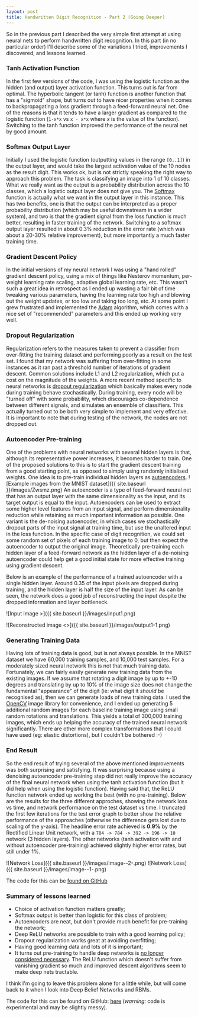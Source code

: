 ```yaml
---
layout: post
title: Handwritten Digit Recognition - Part 2 (Going Deeper)
---
```


So in the previous part I described the very simple first attempt at using neural nets to perform handwritten digit recognition. In this part (in no particular order) I'll describe some of the variations I tried, improvements I discovered, and lessons learned.

### Tanh Activation Function
In the first few versions of the code, I was using the logistic function as the hidden (and output) layer activation function. This turns out is far from optimal. The hyperbolic tangent (or tanh) function is another function that has a "sigmoid" shape, but turns out to have nicer properties when it comes to backpropagating a loss gradient through a feed-forward neural net. One of the reasons is that it tends to have a larger gradient as compared to the logistic function (`1-x*x` vs `x - x*x` where *x* is the value of the function). Switching to the tanh function improved the performance of the neural net by good amount.

### Softmax Output Layer
Initially I used the logistic function (outputting values in the range `[0..1]`) in the output layer, and would take the largest activation value of the 10 nodes as the result digit. This works ok, but is not strictly speaking the right way to approach this problem. The task is classifying an image into 1 of 10 classes. What we really want as the output is a probability distribution across the 10 classes, which a logistic output layer does not give you. The [Softmax](https://en.wikipedia.org/wiki/Softmax_function) function is actually what we want in the output layer in this instance. This has two benefits, one is that the output can be interpreted as a proper probability distribution (which may be useful downstream in a wider system), and two is that the gradient signal from the loss function is much better, resulting in faster training of the network. Switching to a softmax output layer resulted in about 0.3% reduction in the error rate (which was about a 20-30% relative improvement), but more importantly a much faster training time.

### Gradient Descent Policy
In the initial versions of my neural network I was using a "hand rolled" gradient descent policy, using a mix of things like Nesterov momentum, per-weight learning rate scaling, adaptive global learning rate, etc. This wasn't such a great idea in retrospect as I ended up wasting a fair bit of time tweaking various parameters, having the learning rate too high and blowing out the weight updates, or too low and taking too long, etc. At some point I grew frustrated and implemented the [Adam](http://sebastianruder.com/optimizing-gradient-descent/index.html#adam) algorithm, which comes with a nice set of "recommended" parameters and this ended up working very well.

### Dropout Regularization
Regularization refers to the measures taken to prevent a classifier from over-fitting the training dataset and performing poorly as a result on the test set. I found that my network was suffering from over-fitting in some instances as it ran past a threshold number of iterations of gradient descent. Common solutions include L1 and L2 regularization, which put a cost on the magnitude of the weights. A more recent method specific to neural networks is [dropout regularization](https://www.cs.toronto.edu/~hinton/absps/JMLRdropout.pdf) which basically makes every node during training behave stochastically. During training, every node will be "turned off" with some probability, which discourages co-dependence between different signals, and simulates an ensemble of classifiers. This actually turned out to be both very simple to implement and very effective. It is important to note that during testing of the network, the nodes are not dropped out.

### Autoencoder Pre-training
One of the problems with neural networks with several hidden layers is that, although its representative power increases, it becomes harder to train. One of the proposed solutions to this is to start the gradient descent training from a good starting point, as opposed to simply using randomly initialised weights. One idea is to pre-train individual hidden layers as [autoencoders](https://en.wikipedia.org/wiki/Autoencoder).
![Example images from the MNIST dataset]({{ site.baseurl }}/images/Zwsmz.png)
An autoencoder is a type of feed-forward neural net that has an output layer with the same dimensionality as the input, and its target output is equal to the input. Autoencoders can be used to extract some higher level features from an input signal, and perform dimensionality reduction while retaining as much important information as possible. One variant is the de-noising autoencoder, in which cases we stochastically dropout parts of the input signal at training time, but use the unaltered input in the loss function. In the specific case of digit recognition, we could set some random set of pixels of each training image to 0, but then expect the autoencoder to output the original image. Theoretically pre-training each hidden layer of a feed-forward network as the hidden layer of a de-noising autoencoder could help get a good initial state for more effective training using gradient descent. 

Below is an example of the performance of a trained autoencoder with a single hidden layer. Around 0.35 of the input pixels are dropped during training, and the hidden layer is half the size of the input layer. As can be seen, the network does a good job of reconstructing the input despite the dropped information and layer bottleneck.

![Input image >]({{ site.baseurl }}/images/input1.png)

![Reconstructed image <>]({{ site.baseurl }}/images/output1-1.png)


### Generating Training Data
Having lots of training data is good, but is not always possible. In the MNIST dataset we have 60,000 training samples, and 10,000 test samples. For a moderately sized neural network this is not that much training data. Fortunately, we can  fairly easily generate new training data from the existing images. If we assume that rotating a digit image by up to +-10 degrees and translating by up to 10% of the image size does not change the fundamental "appearance" of the digit (ie: what digit it *should* be recognised as), then we can generate loads of new training data. I used the [OpenCV](http://opencv.org/) image library for convenience, and I ended up generating 5 additional random images for each baseline training image using small random rotations and translations. This yields a total of 300,000 training images, which ends up helping the accuracy of the trained neural network significantly. There are other more complex transformations that I could have used (eg: elastic distortions), but I couldn't be bothered :-)

### End Result
So the end result of trying several of the above mentioned improvements was both surprising and satisfying. It was surprising because using a denoising autoencoder pre-training step did not really improve the accuracy of the final neural network when using the tanh activation function (but it did help when using the logistic function). Having said that, the ReLU function network ended up working the best (with no pre-training). Below are the results for the three different approches, showing the network loss vs time, and network performance on the test dataset vs time. I truncated the first few iterations for the test error graph to better show the relative performance of the approaches (otherwise the difference gets lost due to scaling of the y-axis). The headline error rate achieved is **0.9%** by the Rectified Linear Unit network, with a `784 -> 784 -> 392 -> 196 -> 10` network (3 hidden layers). The other networks (tanh activation with and without autoencoder pre-training) achieved slightly higher error rates, but still under 1%.

![Network Loss]({{ site.baseurl }}/images/image--2-.png)
![Network Loss]({{ site.baseurl }}/images/image--1-.png)

The code for this can be [found on GitHub](https://github.com/osushkov/deephandwriting)

### Summary of lessons learned
* Choice of activation function matters greatly;
* Softmax output is better than logistic for this class of problem;
* Autoencoders are neat, but don't provide much benefit for pre-training the network;
* Deep ReLU networks are possible to train with a good learning policy;
* Dropout regularization works great at avoiding overfitting;
* Having good learning data and lots of it is important;
* It turns out pre-training to handle deep networks is [no longer considered necessary](http://www.jmlr.org/proceedings/papers/v15/glorot11a/glorot11a.pdf). The ReLU function which doesn't suffer from vanishing gradient so much and improved descent algorithms seem to make deep nets tractable.

I think I'm going to leave this problem alone for a little while, but will come back to it when I look into Deep Belief Networks and RBMs. 

The code for this can be found on GitHub: [here](https://github.com/osushkov/deephandwriting) (*warning:* code is experimental and may be slightly messy).
